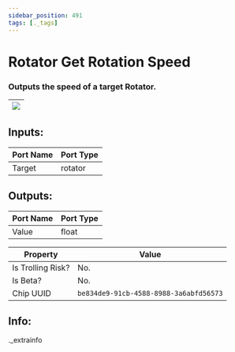 ```yaml
---
sidebar_position: 491
tags: [._tags]
---
```


# Rotator Get Rotation Speed


### Outputs the speed of a target Rotator.

| ![](https://images-ext-2.discordapp.net/external/MPmIaQzlEPmgGWlgi-WxBBXt0Bjv_zWPkg1y1f_sy3s/https/www.recroomcircuits.com/image/circuit/absolute-value?width=206&height=108) |
|-----|

## Inputs:
| Port Name | Port Type |
|-----------|-----------|
| Target | rotator |

## Outputs:
| Port Name | Port Type |
|-----------|-----------|
| Value | float | 

| Property  | Value |
|-------------------|-----------|
| Is Trolling Risk? | No. |
| Is Beta? | No. |
| Chip UUID | `be834de9-91cb-4588-8988-3a6abfd56573` |

## Info:
._extrainfo